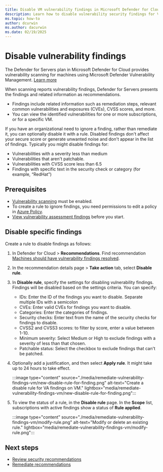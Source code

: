 ```yaml
---
title: Disable VM vulnerability findings in Microsoft Defender for Cloud
description: Learn how to disable vulnerability security findings for VMs in Microsoft Defender for Cloud
ms.topic: how-to
author: dcurwin
ms.author: dacurwin
ms.date: 02/19/2025
---
```


# Disable vulnerability findings

The Defender for Servers plan in Microsoft Defender for Cloud provides vulnerability scanning for machines using Microsoft Defender Vulnerability Management. [Learn more](auto-deploy-vulnerability-assessment.md)

When scanning reports vulnerability findings, Defender for Servers presents the findings and related information as recommendations.

- Findings include related information such as remediation steps, relevant common vulnerabilities and exposures (CVEs), CVSS scores, and more.
- You can view the identified vulnerabilities for one or more subscriptions, or for a specific VM.

If you have an organizational need to ignore a finding, rather than remediate it, you can optionally disable it with a rule. Disabled findings don't affect your secure score or generate unwanted noise and don't appear in the list of findings. Typically you might disable findings for:

- Vulnerabilities with a severity less than medium
- Vulnerabilities that aren't patchable.
- Vulnerabilities with CVSS score less than 6.5
- Findings with specific text in the security check or category (for example, “RedHat”)

## Prerequisites

- [Vulnerability scanning](auto-deploy-vulnerability-assessment.md) must be enabled.
- To create a rule to ignore findings, you need permissions to edit a policy in [Azure Policy](/azure/governance/policy/overview#azure-rbac-permissions-in-azure-policy).
- [View vulnerability assessment findings](auto-deploy-vulnerability-assessment.md) before you start.

## Disable specific findings

Create a rule to disable findings as follows:

1. In Defender for Cloud > **Recommendations**. Find recommendation [Machines should have vulnerability findings resolved](https://portal.azure.com/#blade/Microsoft_Azure_Security/RecommendationsBlade/assessmentKey/1195afff-c881-495e-9bc5-1486211ae03f).
1. In the recommendation details page > **Take action** tab, select **Disable rule**.
1. In **Disable rule**, specify the settings for disabling vulnerability findings. Findings will be disabled based on the settings criteria. You can specify:

    - IDs: Enter the ID of the findings you want to disable. Separate multiple IDs with a semicolon
    - CVEs: Enter valid CVEs for findings you want to disable.
    - Categories: Enter the categories of findings.
    - Security checks: Enter text from the name of the security checks for findings to disable.
    - CVSS2 and CVSS3 scores: to filter by score, enter a value between 1-10.
    - Minimum severity: Select Medium or High to exclude findings with a severity of less than that chosen.
    - Patchable status: Select the checkbox to exclude findings that can't be patched.

1. Optionally add a justification, and then select **Apply rule**. It might take up to 24 hours to take effect.

    :::image type="content" source="./media/remediate-vulnerability-findings-vm/new-disable-rule-for-finding.png" alt-text="Create a disable rule for VA findings on VM."  lightbox="media/remediate-vulnerability-findings-vm/new-disable-rule-for-finding.png":::

1. To view the status of a rule, in the **Disable rule** page. In the **Scope** list, subscriptions with active findings show a status of **Rule applied**.

     :::image type="content" source="./media/remediate-vulnerability-findings-vm/modify-rule.png" alt-text="Modify or delete an existing rule."  lightbox="media/remediate-vulnerability-findings-vm/modify-rule.png":::

## Next steps

- [Review security recommendations](review-security-recommendations.md)
- [Remediate recommendations](implement-security-recommendations.md)
